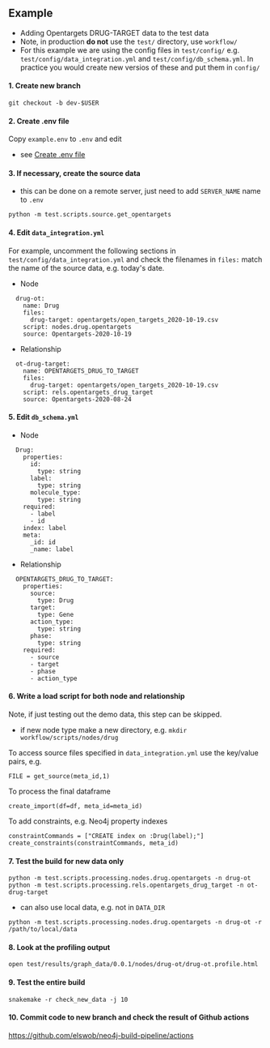 ## Example

- Adding Opentargets DRUG-TARGET data to the test data
- Note, in production **do not** use the `test/` directory, use `workflow/`
- For this example we are using the config files in `test/config/` e.g. `test/config/data_integration.yml` and `test/config/db_schema.yml`. In practice you would create new versios of these and put them in `config/`

#### 1. Create new branch

```
git checkout -b dev-$USER
```

#### 2. Create .env file

Copy `example.env` to `.env` and edit 
- see [Create .env file](README.md#1-create-env-file)

#### 3. If necessary, create the source data

- this can be done on a remote server, just need to add `SERVER_NAME` name to `.env`

```
python -m test.scripts.source.get_opentargets
```

#### 4. Edit `data_integration.yml`

For example, uncomment the following sections in `test/config/data_integration.yml` and check the filenames in `files:` match the name of the source data, e.g. today's date.

- Node
```
  drug-ot:
    name: Drug
    files:
      drug-target: opentargets/open_targets_2020-10-19.csv
    script: nodes.drug.opentargets
    source: Opentargets-2020-10-19
```

- Relationship
```
  ot-drug-target:
    name: OPENTARGETS_DRUG_TO_TARGET
    files:
      drug-target: opentargets/open_targets_2020-10-19.csv
    script: rels.opentargets_drug_target
    source: Opentargets-2020-08-24
```

#### 5. Edit `db_schema.yml`

- Node
```
  Drug:
    properties:
      id:
        type: string
      label:
        type: string
      molecule_type:
        type: string
    required:
      - label
      - id
    index: label
    meta:
      _id: id
      _name: label  
```

- Relationship
```
  OPENTARGETS_DRUG_TO_TARGET:
    properties:
      source:
        type: Drug
      target:
        type: Gene
      action_type:
        type: string
      phase:
        type: string
    required:
      - source
      - target 
      - phase
      - action_type
  ```

#### 6. Write a load script for both node and relationship

Note, if just testing out the demo data, this step can be skipped.

- if new node type make a new directory, e.g. `mkdir workflow/scripts/nodes/drug`

To access source files specified in `data_integration.yml` use the key/value pairs, e.g.

```
FILE = get_source(meta_id,1)
```

To process the final dataframe

```
create_import(df=df, meta_id=meta_id)
```

To add constraints, e.g. Neo4j property indexes

```
constraintCommands = ["CREATE index on :Drug(label);"]
create_constraints(constraintCommands, meta_id)
```

#### 7. Test the build for new data only

```
python -m test.scripts.processing.nodes.drug.opentargets -n drug-ot
python -m test.scripts.processing.rels.opentargets_drug_target -n ot-drug-target
```

- can also use local data, e.g. not in `DATA_DIR`

```
python -m test.scripts.processing.nodes.drug.opentargets -n drug-ot -r /path/to/local/data
```

#### 8. Look at the profiling output

`open test/results/graph_data/0.0.1/nodes/drug-ot/drug-ot.profile.html`

#### 9. Test the entire build

```
snakemake -r check_new_data -j 10
```

#### 10. Commit code to new branch and check the result of Github actions  

https://github.com/elswob/neo4j-build-pipeline/actions

